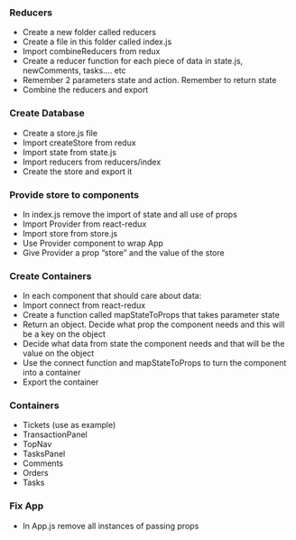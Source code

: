### Reducers
* Create a new folder called reducers
* Create a file in this folder called index.js
* Import combineReducers from redux
* Create a reducer function for each piece of data in state.js, newComments, tasks…. etc
* Remember 2 parameters state and action. Remember to return state
* Combine the reducers and export

### Create Database
* Create a store.js file
* Import createStore from redux
* Import state from state.js
* Import reducers from reducers/index
* Create the store and export it

### Provide store to components
* In index.js remove the import of state and all use of props
* Import Provider from react-redux
* Import store from store.js
* Use Provider component to wrap App
* Give Provider a prop “store” and the value of the store

### Create Containers
* In each component that should care about data:
* Import connect from react-redux
* Create a function called mapStateToProps that takes parameter state
* Return an object. Decide what prop the component needs and this will be a key on the object
* Decide what data from state the component needs and that will be the value on the object
* Use the connect function and mapStateToProps to turn the component into a container
* Export the container

### Containers
* Tickets (use as example)
* TransactionPanel 
* TopNav
* TasksPanel
* Comments
* Orders
* Tasks


### Fix App
* In App.js remove all instances of passing props 

